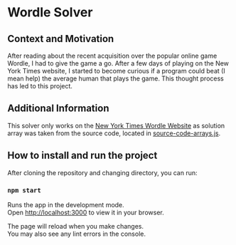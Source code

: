 # Wordle Solver

## Context and Motivation
After reading about the recent acquisition over the popular online game Wordle, I had to give the game a go. After a few days of playing on the New York Times website, I started to become curious if a program could beat (I mean help) the average human that plays the game. This thought process has led to this project.

## Additional Information
This solver only works on the [New York Times Wordle Website](https://www.nytimes.com/games/wordle/index.html) as solution array was taken from the source code, located in [source-code-arrays.js](./src/source-code-arrays.js).

## How to install and run the project

After cloning the repository and changing directory, you can run:

### `npm start`

Runs the app in the development mode.\
Open [http://localhost:3000](http://localhost:3000) to view it in your browser.

The page will reload when you make changes.\
You may also see any lint errors in the console.
